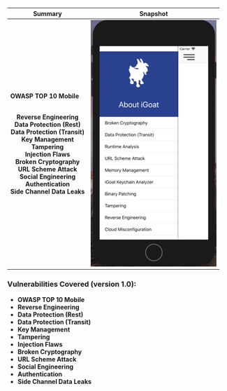 

Summary            |  Snapshot
:-------------------------:|:-------------------------:
<p align="left">__OWASP TOP 10 Mobile__</p>  </br>  __Reverse Engineering__   </br> __Data Protection (Rest)__  </br> __Data Protection (Transit)__  </br>  __Key Management__  </br>  __Tampering__  </br> __Injection Flaws__ </br> __Broken Cryptography__ </br> __URL Scheme Attack__ </br> __Social Engineering__ </br> __Authentication__ </br> __Side Channel Data Leaks__ </p> |  ![](https://raw.githubusercontent.com/swaroopsy/test/master/iGoat_2.png)



### Vulnerabilities Covered (version 1.0): ###
* __OWASP TOP 10 Mobile__
* __Reverse Engineering__
* __Data Protection (Rest)__
* __Data Protection (Transit)__
* __Key Management__
* __Tampering__ 
* __Injection Flaws__
* __Broken Cryptography__
* __URL Scheme Attack__
* __Social Engineering__
* __Authentication__
* __Side Channel Data Leaks__


